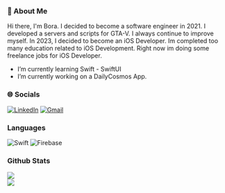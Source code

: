    ###  🌟 About Me
   
 Hi there, I'm Bora.
 I decided to become a software engineer in 2021. I developed a servers and scripts for GTA-V. I always continue to improve myself. In 2023, I decided to become an iOS Developer. Im completed too many education related to iOS Development. Right now im doing some freelance jobs for iOS Developer.
 
 * I’m currently learning Swift - SwiftUI
 * I’m currently working on a DailyCosmos App.


### 🌐 Socials

[![LinkedIn](https://img.shields.io/badge/linkedin-%230077B5.svg?style=for-the-badge&logo=linkedin&logoColor=white)](https://www.linkedin.com/in/boragundogu/)
[![Gmail](https://img.shields.io/badge/-Gmail-%23333?style=for-the-badge&logo=gmail&logoColor=white)](mailto:boragundogu11@gmail.com)


### Languages

![Swift](https://img.shields.io/badge/swift-F54A2A?style=for-the-badge&logo=swift&logoColor=white)
![Firebase](https://img.shields.io/badge/firebase-%23039BE5.svg?style=for-the-badge&logo=firebase)


### Github Stats

![](https://github-readme-stats.vercel.app/api?username=boragundogu&theme=dark&hide_border=true&include_all_commits=true&count_private=true)<br/>
![](https://github-readme-streak-stats.herokuapp.com/?user=boragundogu&theme=dark&hide_border=true)<br/>
